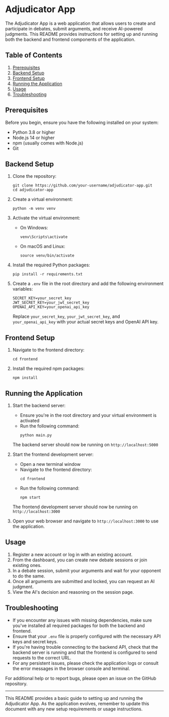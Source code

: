 # Adjudicator App

The Adjudicator App is a web application that allows users to create and participate in debates, submit arguments, and receive AI-powered judgments. This README provides instructions for setting up and running both the backend and frontend components of the application.

## Table of Contents

1. [Prerequisites](#prerequisites)
2. [Backend Setup](#backend-setup)
3. [Frontend Setup](#frontend-setup)
4. [Running the Application](#running-the-application)
5. [Usage](#usage)
6. [Troubleshooting](#troubleshooting)

## Prerequisites

Before you begin, ensure you have the following installed on your system:

- Python 3.8 or higher
- Node.js 14 or higher
- npm (usually comes with Node.js)
- Git

## Backend Setup

1. Clone the repository:
   ```
   git clone https://github.com/your-username/adjudicator-app.git
   cd adjudicator-app
   ```

2. Create a virtual environment:
   ```
   python -m venv venv
   ```

3. Activate the virtual environment:
   - On Windows:
     ```
     venv\Scripts\activate
     ```
   - On macOS and Linux:
     ```
     source venv/bin/activate
     ```

4. Install the required Python packages:
   ```
   pip install -r requirements.txt
   ```

5. Create a `.env` file in the root directory and add the following environment variables:
   ```
   SECRET_KEY=your_secret_key
   JWT_SECRET_KEY=your_jwt_secret_key
   OPENAI_API_KEY=your_openai_api_key
   ```
   Replace `your_secret_key`, `your_jwt_secret_key`, and `your_openai_api_key` with your actual secret keys and OpenAI API key.

## Frontend Setup

1. Navigate to the frontend directory:
   ```
   cd frontend
   ```

2. Install the required npm packages:
   ```
   npm install
   ```

## Running the Application

1. Start the backend server:
   - Ensure you're in the root directory and your virtual environment is activated
   - Run the following command:
     ```
     python main.py
     ```
   The backend server should now be running on `http://localhost:5000`

2. Start the frontend development server:
   - Open a new terminal window
   - Navigate to the frontend directory:
     ```
     cd frontend
     ```
   - Run the following command:
     ```
     npm start
     ```
   The frontend development server should now be running on `http://localhost:3000`

3. Open your web browser and navigate to `http://localhost:3000` to use the application.

## Usage

1. Register a new account or log in with an existing account.
2. From the dashboard, you can create new debate sessions or join existing ones.
3. In a debate session, submit your arguments and wait for your opponent to do the same.
4. Once all arguments are submitted and locked, you can request an AI judgment.
5. View the AI's decision and reasoning on the session page.

## Troubleshooting

- If you encounter any issues with missing dependencies, make sure you've installed all required packages for both the backend and frontend.
- Ensure that your `.env` file is properly configured with the necessary API keys and secret keys.
- If you're having trouble connecting to the backend API, check that the backend server is running and that the frontend is configured to send requests to the correct URL.
- For any persistent issues, please check the application logs or consult the error messages in the browser console and terminal.

For additional help or to report bugs, please open an issue on the GitHub repository.

--- 

This README provides a basic guide to setting up and running the Adjudicator App. As the application evolves, remember to update this document with any new setup requirements or usage instructions.